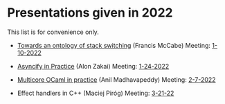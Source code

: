 # Presentations given in 2022

This list is for convenience only. 

* [Towards an ontology of stack switching]() (Francis McCabe)
  Meeting: [1-10-2022](https://github.com/WebAssembly/meetings/blob/e4c422b75348fb553580a9efb3fe1cd0dd30e8b7/stack/2022/sg-1-10.md)

* [Asyncify in Practice](https://kripken.github.io/talks/2022/asyncify.html#/) (Alon Zakai)
  Meeting: [1-24-2022](https://github.com/WebAssembly/meetings/blob/main/stack/2022/sg-1-24.md)

*  [Multicore OCaml in practice](https://github.com/ocaml-multicore/multicore-talks/blob/master/wasm-wg2022-stack-switching/slides.pdf) (Anil Madhavapeddy)
  Meeting: [2-7-2022](https://github.com/WebAssembly/meetings/blob/ff088ff603fd9322b8e987ad051a5c7844a07e56/stack/2022/sg-2-7.md)
  
* Effect handlers in C++ (Maciej Piróg)
  Meeting: [3-21-22](https://github.com/WebAssembly/meetings/blob/d11333215704144f5c2b4a09e05ce69934ac9732/stack/2022/3-21-2022.md)
